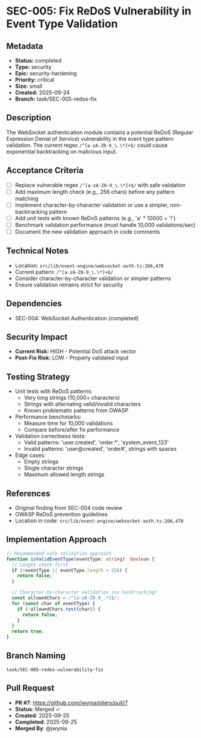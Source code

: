 # SEC-005: Fix ReDoS Vulnerability in Event Type Validation

## Metadata
- **Status:** completed
- **Type:** security
- **Epic:** security-hardening
- **Priority:** critical
- **Size:** small
- **Created:** 2025-09-24
- **Branch:** task/SEC-005-redos-fix

## Description
The WebSocket authentication module contains a potential ReDoS (Regular Expression Denial of Service) vulnerability in the event type pattern validation. The current regex `/^[a-zA-Z0-9_\.\*]+$/` could cause exponential backtracking on malicious input.

## Acceptance Criteria
- [ ] Replace vulnerable regex `/^[a-zA-Z0-9_\.\*]+$/` with safe validation
- [ ] Add maximum length check (e.g., 256 chars) before any pattern matching
- [ ] Implement character-by-character validation or use a simpler, non-backtracking pattern
- [ ] Add unit tests with known ReDoS patterns (e.g., 'a' * 10000 + '!')
- [ ] Benchmark validation performance (must handle 10,000 validations/sec)
- [ ] Document the new validation approach in code comments

## Technical Notes
- Location: `src/lib/event-engine/websocket-auth.ts:266,470`
- Current pattern: `/^[a-zA-Z0-9_\.\*]+$/`
- Consider character-by-character validation or simpler patterns
- Ensure validation remains strict for security

## Dependencies
- SEC-004: WebSocket Authentication (completed)

## Security Impact
- **Current Risk:** HIGH - Potential DoS attack vector
- **Post-Fix Risk:** LOW - Properly validated input

## Testing Strategy
- Unit tests with ReDoS patterns:
  - Very long strings (10,000+ characters)
  - Strings with alternating valid/invalid characters
  - Known problematic patterns from OWASP
- Performance benchmarks:
  - Measure time for 10,000 validations
  - Compare before/after fix performance
- Validation correctness tests:
  - Valid patterns: 'user.created', 'order.*', 'system_event_123'
  - Invalid patterns: 'user@created', 'order#', strings with spaces
- Edge cases:
  - Empty strings
  - Single character strings
  - Maximum allowed length strings

## References
- Original finding from SEC-004 code review
- OWASP ReDoS prevention guidelines
- Location in code: `src/lib/event-engine/websocket-auth.ts:266,470`

## Implementation Approach
```typescript
// Recommended safe validation approach
function isValidEventType(eventType: string): boolean {
  // Length check first
  if (!eventType || eventType.length > 256) {
    return false;
  }

  // Character-by-character validation (no backtracking)
  const allowedChars = /^[a-zA-Z0-9_.*]$/;
  for (const char of eventType) {
    if (!allowedChars.test(char)) {
      return false;
    }
  }
  return true;
}
```

## Branch Naming
`task/SEC-005-redos-vulnerability-fix`

## Pull Request
- **PR #7**: https://github.com/jwynia/pliers/pull/7
- **Status**: Merged ✓
- **Created**: 2025-09-25
- **Completed**: 2025-09-25
- **Merged By**: @jwynia